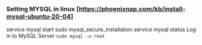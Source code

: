 ### Setting MYSQL in linux [https://phoenixnap.com/kb/install-mysql-ubuntu-20-04]
service mysql start
sudo mysql_secure_installation
service mysql status
Log in to MySQL Server `sudo mysql -u root`